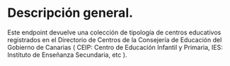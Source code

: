 # Descripción general.

Este endpoint devuelve una colección de tipología de centros educativos registrados en el Directorio de Centros de la Consejería de Educación del Gobierno de Canarias ( CEIP: Centro de Educación Infantil y Primaria, IES: Instituto de Enseñanza Secundaria, etc ). 

